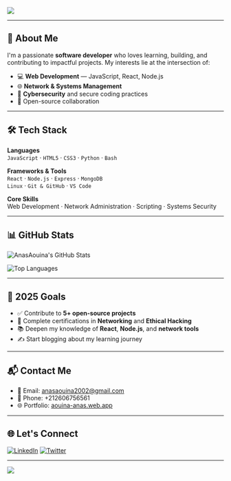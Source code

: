 <img src="https://capsule-render.vercel.app/api?type=waving&color=0f0f3d&height=230&section=header&text=Hi%20there,%20I'm%20Anas%20Aouina!%20👋&fontSize=38&fontAlignY=40&fontColor=ffffff"/>

---

## 🔎 About Me

I'm a passionate **software developer** who loves learning, building, and contributing to impactful projects. My interests lie at the intersection of:

- 💻 **Web Development** — JavaScript, React, Node.js  
- 🌐 **Network & Systems Management**  
- 🔐 **Cybersecurity** and secure coding practices  
- 🤝 Open-source collaboration

---

## 🛠️ Tech Stack

**Languages**  
`JavaScript` · `HTML5` · `CSS3` · `Python` · `Bash`

**Frameworks & Tools**  
`React` · `Node.js` · `Express` · `MongoDB`  
`Linux` · `Git & GitHub` · `VS Code`

**Core Skills**  
Web Development · Network Administration · Scripting · Systems Security

---

## 📊 GitHub Stats

![AnasAouina's GitHub Stats](https://github-readme-stats.vercel.app/api?username=Anasaouina&show_icons=true&theme=tokyonight)

![Top Languages](https://github-readme-stats.vercel.app/api/top-langs/?username=Anasaouina&layout=compact&theme=tokyonight)


---

## 🎯 2025 Goals

- ✅ Contribute to **5+ open-source projects**
- 🧠 Complete certifications in **Networking** and **Ethical Hacking**
- 📚 Deepen my knowledge of **React**, **Node.js**, and **network tools**
- ✍️ Start blogging about my learning journey

---

## 📬 Contact Me

- 📧 Email: [anasaouina2002@gmail.com](mailto:anasaouina2002@gmail.com)  
- 📱 Phone: +212606756561  
- 🌐 Portfolio: [aouina-anas.web.app](https://aouina-anas.web.app)

---

## 🌐 Let's Connect

[![LinkedIn](https://img.shields.io/badge/LinkedIn-0077B5?style=for-the-badge&logo=linkedin&logoColor=white)]((https://www.linkedin.com/in/anas-aouina/))
[![Twitter](https://img.shields.io/badge/Twitter-1DA1F2?style=for-the-badge&logo=twitter&logoColor=white)](https://x.com/Anas_ao23)

---

<img src="https://capsule-render.vercel.app/api?type=waving&color=0f0f3d&height=100&section=footer"/>
